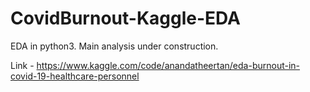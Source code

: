 # CovidBurnout-Kaggle-EDA

EDA in python3. Main analysis under construction.

Link - https://www.kaggle.com/code/anandatheertan/eda-burnout-in-covid-19-healthcare-personnel
